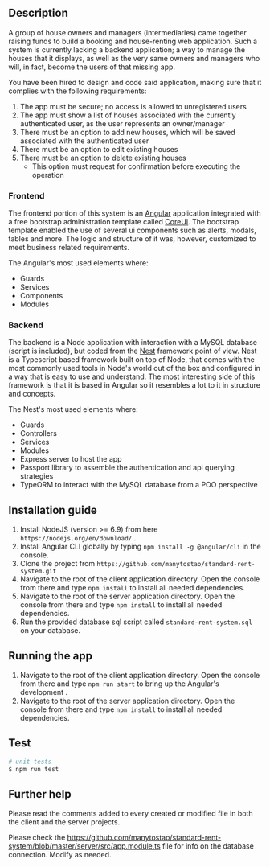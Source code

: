 
## Description

A group of house owners and managers (intermediaries) came together raising funds to build a booking and house-renting 
web application. Such a system is currently lacking a backend application; a way to manage the houses that it displays, 
as well as the very same owners and managers who will, in fact, become the users of that missing app.

You have been hired to design and code said application, making sure that it complies with the following requirements:

1. The app must be secure; no access is allowed to unregistered users
2. The app must show a list of houses associated with the currently authenticated user, as the user represents an 
owner/manager
3. There must be an option to add new houses, which will be saved associated with the authenticated user
4. There must be an option to edit existing houses
5. There must be an option to delete existing houses
    * This option must request for confirmation before executing the operation

### Frontend

The frontend portion of this system is an [Angular](https://angular.io) application integrated with a free bootstrap
administration template called [CoreUI](https://coreui.io/angular). The bootstrap template enabled the use of several ui
components such as alerts, modals, tables and more. The logic and structure of it was, however, customized to meet
business related requirements.

The Angular's most used elements where:
* Guards
* Services
* Components
* Modules

### Backend
 
The backend is a Node application with interaction with a MySQL database (script is included), but coded from the 
[Nest](https://github.com/nestjs/nest) framework point of view. Nest is a Typescript based framework built on top of 
Node, that comes with the most commonly used tools in Node's world out of the box and configured in a way that is easy to
use and understand. The most interesting side of this framework is that it is based in Angular so it resembles a lot to 
it in structure and concepts.

The Nest's most used elements where:
* Guards
* Controllers
* Services
* Modules
* Express server to host the app
* Passport library to assemble the authentication and api querying strategies
* TypeORM to interact with the MySQL database from a POO perspective  

## Installation guide

1. Install NodeJS (version >= 6.9) from here `https://nodejs.org/en/download/` .
2. Install Angular CLI globally by typing `npm install -g @angular/cli` in the console.
3. Clone the project from `https://github.com/manytostao/standard-rent-system.git`
4. Navigate to the root of the client application directory. Open the console from there and type 
    `npm install` to install all needed dependencies.
5. Navigate to the root of the server application directory. Open the console from there and type 
    `npm install` to install all needed dependencies.
6. Run the provided database sql script called `standard-rent-system.sql` on your database.

## Running the app

1. Navigate to the root of the client application directory. Open the console from there and type 
    `npm run start` to bring up the Angular's development .
2. Navigate to the root of the server application directory. Open the console from there and type 
    `npm install` to install all needed dependencies.

## Test

```bash
# unit tests
$ npm run test
```

## Further help

Please read the comments added to every created or modified file in both the client and the server projects.

Please check the https://github.com/manytostao/standard-rent-system/blob/master/server/src/app.module.ts file for info on the database connection. Modify as needed.
